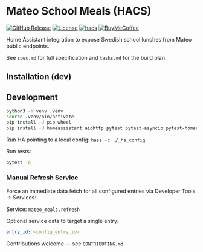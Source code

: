 # Mateo School Meals (HACS)

[![GitHub Release][releases-shield]][releases]
[![License][license-shield]](LICENSE)
[![hacs][hacs_badge]][hacs]
[![BuyMeCoffee][buymecoffeebadge]][buymecoffee]

Home Assistant integration to expose Swedish school lunches from Mateo public endpoints.


See `spec.md` for full specification and `tasks.md` for the build plan.

## Installation (dev)

## Development
```bash
python3 -m venv .venv
source .venv/bin/activate
pip install -U pip wheel
pip install -U homeassistant aiohttp pytest pytest-asyncio pytest-homeassistant-custom-component ruff mypy
```
Run HA pointing to a local config: `hass -c ./_ha_config`.

Run tests:
```bash
pytest -q
```

### Manual Refresh Service
Force an immediate data fetch for all configured entries via Developer Tools → Services:

Service: `mateo_meals.refresh`

Optional service data to target a single entry:
```yaml
entry_id: <config_entry_id>
```

Contributions welcome — see `CONTRIBUTING.md`.

<!-- Badges -->
[releases-shield]: https://img.shields.io/github/v/release/ketels/mateo-hacs?style=for-the-badge
[releases]: https://github.com/ketels/mateo-hacs/releases
[license-shield]: https://img.shields.io/github/license/ketels/mateo-hacs?style=for-the-badge
[hacs_badge]: https://img.shields.io/badge/HACS-Custom-orange.svg?style=for-the-badge
[hacs]: https://hacs.xyz/
[buymecoffeebadge]: https://img.shields.io/badge/Buy%20Me%20a%20Coffee-donate-yellow?style=for-the-badge
[buymecoffee]: https://www.buymeacoffee.com/ketels
